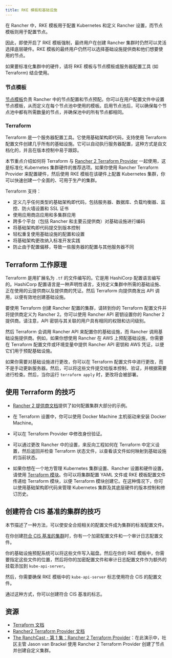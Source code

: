 ```yaml
---
title: RKE 模板和基础设施
---
```


在 Rancher 中，RKE 模板用于配置 Kubernetes 和定义 Rancher 设置，而节点模板则用于配置节点。

因此，即使开启了 RKE 模板强制，最终用户在创建 Rancher 集群时仍然可以灵活选择底层硬件。RKE 模板的最终用户仍然可以选择基础设施提供商和他们想要使用的节点。

如果要标准化集群中的硬件，请将 RKE 模板与节点模板或服务器配置工具 (如 Terraform) 结合使用。

### 节点模板

[节点模板](../../../../reference-guides/user-settings/manage-node-templates.md)负责 Rancher 中的节点配置和节点预配。你可以在用户配置文件中设置节点模板，从而定义在每个节点池中使用的模板。启用节点池后，可以确保每个节点池中都有所需数量的节点，并确保池中的所有节点都相同。

### Terraform

Terraform 是一个服务器配置工具。它使用基础架构即代码，支持使用 Terraform 配置文件创建几乎所有的基础设施。它可以自动执行服务器配置，这种方式是自文档化的，并且在版本控制中易于跟踪。

本节重点介绍如何将 Terraform 与 [Rancher 2 Terraform Provider](https://www.terraform.io/docs/providers/rancher2/) 一起使用，这是标准化 Kubernetes 集群硬件的推荐选项。如果你使用 Rancher Terraform Provider 来配置硬件，然后使用 RKE 模板在该硬件上配置 Kubernetes 集群，你可以快速创建一个全面的、可用于生产的集群。

Terraform 支持：

- 定义几乎任何类型的基础架构即代码，包括服务器、数据库、负载均衡器、监控、防火墙设置和 SSL 证书
- 使用应用商店应用和多集群应用
- 跨多个平台（包括 Rancher 和主要云提供商）对基础设施进行编码
- 将基础架构即代码提交到版本控制
- 轻松重复使用基础设施的配置和设置
- 将基础架构更改纳入标准开发实践
- 防止由于配置偏移，导致一些服务器的配置与其他服务器不同

## Terraform 工作原理

Terraform 是用扩展名为 `.tf` 的文件编写的。它是用 HashiCorp 配置语言编写的。HashiCorp 配置语言是一种声明性语言，支持定义集群中所需的基础设施、正在使用的云提供商以及提供商的凭证。然后 Terraform 向提供商发出 API 调用，以便有效地创建基础设施。

要使用 Terraform 创建 Rancher 配置的集群，请转到你的 Terraform 配置文件并将提供商定义为 Rancher 2。你可以使用 Rancher API 密钥设置你的 Rancher 2 提供商。请注意，API 密钥与其关联的用户具有相同的权限和访问级别。

然后 Terraform 会调用 Rancher API 来配置你的基础设施，而 Rancher 调用基础设施提供商。例如，如果你想使用 Rancher 在 AWS 上预配基础设施，你需要在 Terraform 配置文件或环境变量中提供 Rancher API 密钥和 AWS 凭证，以便它们用于预配基础设施。

如果你需要对基础设施进行更改，你可以在 Terraform 配置文件中进行更改，而不是手动更新服务器。然后，可以将这些文件提交给版本控制、验证，并根据需要进行检查。然后，当你运行 `terraform apply` 时，更改将会被部署。

## 使用 Terraform 的技巧

- [Rancher 2 提供商文档](https://www.terraform.io/docs/providers/rancher2/)提供了如何配置集群大部分的示例。

- 在 Terraform 设置中，你可以使用 Docker Machine 主机驱动来安装 Docker Machine。

- 可以在 Terraform Provider 中修改身份验证。

- 可以通过更改 Rancher 中的设置，来反向工程如何在 Terraform 中定义设置，然后返回并检查 Terraform 状态文件，以查看该文件如何映射到基础设施的当前状态。

- 如果你想在一个地方管理 Kubernetes 集群设置、Rancher 设置和硬件设置，请使用 [Terraform 模块](https://github.com/rancher/terraform-modules)。你可以将集群配置 YAML 文件或 RKE 模板配置文件传递给 Terraform 模块，以便 Terraform 模块创建它。在这种情况下，你可以使用基础架构即代码来管理 Kubernetes 集群及其底层硬件的版本控制和修订历史。

## 创建符合 CIS 基准的集群的技巧

本节描述了一种方法，可以使安全合规相关的配置文件成为集群的标准配置文件。

在你创建[符合 CIS 基准的集群](../../../../pages-for-subheaders/rancher-security.md)时，你有一个加密配置文件和一个审计日志配置文件。

你的基础设施预配系统可以将这些文件写入磁盘。然后在你的 RKE 模板中，你需要指定这些文件的位置，然后将你的加密配置文件和审计日志配置文件作为额外的挂载添加到 `kube-api-server`。

然后，你需要确保 RKE 模板中的 `kube-api-server` 标志使用符合 CIS 的配置文件。

通过这种方式，你可以创建符合 CIS 基准的标志。

## 资源

- [Terraform 文档](https://www.terraform.io/docs/)
- [Rancher2 Terraform Provider 文档](https://www.terraform.io/docs/providers/rancher2/)
- [The RanchCast - 第 1 集：Rancher 2 Terraform Provider](https://youtu.be/YNCq-prI8-8)：在此演示中，社区主管 Jason van Brackel 使用 Rancher 2 Terraform Provider 创建了节点并创建自定义集群。